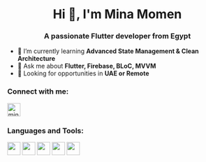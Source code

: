 <h1 align="center">Hi 👋, I'm Mina Momen</h1>
<h3 align="center">A passionate Flutter developer from Egypt</h3>


- 🌱 I’m currently learning **Advanced State Management & Clean Architecture**
- 💬 Ask me about **Flutter, Firebase, BLoC, MVVM**
- 📍 Looking for opportunities in **UAE or Remote**

<h3 align="left">Connect with me:</h3>
<p align="left">
<a href="https://linkedin.com/in/mina-momen" target="blank"><img align="center" src="https://img.shields.io/badge/LinkedIn-blue?logo=linkedin&logoColor=white" alt="mina-momen" height="30" /></a>
</p>

<h3 align="left">Languages and Tools:</h3>
<p align="left">
  <img src="https://img.shields.io/badge/Dart-0175C2?logo=dart&logoColor=white" height="30"/>
  <img src="https://img.shields.io/badge/Flutter-02569B?logo=flutter&logoColor=white" height="30"/>
  <img src="https://img.shields.io/badge/Firebase-FFCA28?logo=firebase&logoColor=black" height="30"/>
  <img src="https://img.shields.io/badge/REST%20API-005571?logo=postman&logoColor=white" height="30"/>
  <img src="https://img.shields.io/badge/GitHub-181717?logo=github&logoColor=white" height="30"/>
</p>
